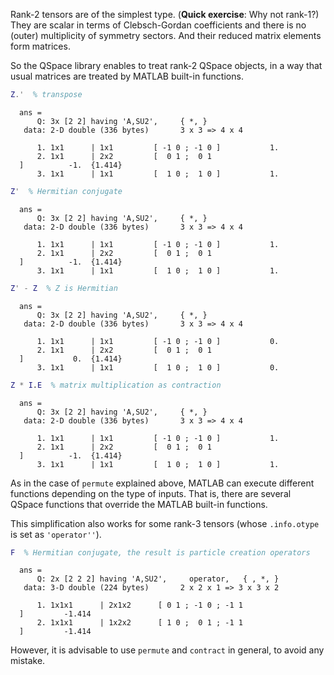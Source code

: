 Rank-2 tensors are of the simplest type. (**Quick exercise**: Why not rank-1?) They are scalar in terms of Clebsch-Gordan coefficients and there is no (outer) multiplicity of symmetry sectors. And their reduced matrix elements form matrices.

So the QSpace library enables to treat rank-2 QSpace objects, in a way that usual matrices are treated by MATLAB built-in functions.

```matlab
Z.'  % transpose
```


<div style="margin:1em"><span style="font-family: monospace; font-size:.85em">ans = <br>
&nbsp;&nbsp;&nbsp;&nbsp;Q: 3x [2 2] having 'A,SU2',&nbsp;&nbsp;&nbsp;&nbsp;&nbsp;{ *,  }&nbsp;&nbsp;&nbsp;<br>
&nbsp;data: 2-D double (336 bytes)&nbsp;&nbsp;&nbsp;&nbsp;&nbsp;&nbsp;&nbsp;3 x 3 => 4 x 4<br>
<br>
&nbsp;&nbsp;&nbsp;&nbsp;1. 1x1&nbsp;&nbsp;&nbsp;&nbsp;&nbsp;&nbsp;|&nbsp;1x1 &nbsp;&nbsp;&nbsp;&nbsp;&nbsp;&nbsp;&nbsp;&nbsp;[ -1 0 ; -1 0 ]&nbsp;&nbsp;&nbsp;&nbsp;&nbsp;&nbsp;&nbsp;&nbsp;&nbsp;&nbsp;&nbsp;1.<br>&nbsp;&nbsp;&nbsp;&nbsp;2. 1x1&nbsp;&nbsp;&nbsp;&nbsp;&nbsp;&nbsp;|&nbsp;2x2 &nbsp;&nbsp;&nbsp;&nbsp;&nbsp;&nbsp;&nbsp;&nbsp;[ &nbsp;0 1 ; &nbsp;0 1 ]&nbsp;&nbsp;&nbsp;&nbsp;&nbsp;&nbsp;&nbsp;&nbsp;&nbsp;&nbsp;-1.&nbsp;&nbsp;{1.414}<br>&nbsp;&nbsp;&nbsp;&nbsp;3. 1x1&nbsp;&nbsp;&nbsp;&nbsp;&nbsp;&nbsp;|&nbsp;1x1 &nbsp;&nbsp;&nbsp;&nbsp;&nbsp;&nbsp;&nbsp;&nbsp;[ &nbsp;1 0 ; &nbsp;1 0 ]&nbsp;&nbsp;&nbsp;&nbsp;&nbsp;&nbsp;&nbsp;&nbsp;&nbsp;&nbsp;&nbsp;1.</span></div>

```matlab
Z'  % Hermitian conjugate
```

<div style="margin:1em"><span style="font-family: monospace; font-size:.85em">ans = <br>
&nbsp;&nbsp;&nbsp;&nbsp;Q: 3x [2 2] having 'A,SU2',&nbsp;&nbsp;&nbsp;&nbsp;&nbsp;{ *,  }&nbsp;&nbsp;&nbsp;<br>
&nbsp;data: 2-D double (336 bytes)&nbsp;&nbsp;&nbsp;&nbsp;&nbsp;&nbsp;&nbsp;3 x 3 => 4 x 4<br>
<br>
&nbsp;&nbsp;&nbsp;&nbsp;1. 1x1&nbsp;&nbsp;&nbsp;&nbsp;&nbsp;&nbsp;|&nbsp;1x1 &nbsp;&nbsp;&nbsp;&nbsp;&nbsp;&nbsp;&nbsp;&nbsp;[ -1 0 ; -1 0 ]&nbsp;&nbsp;&nbsp;&nbsp;&nbsp;&nbsp;&nbsp;&nbsp;&nbsp;&nbsp;&nbsp;1.<br>&nbsp;&nbsp;&nbsp;&nbsp;2. 1x1&nbsp;&nbsp;&nbsp;&nbsp;&nbsp;&nbsp;|&nbsp;2x2 &nbsp;&nbsp;&nbsp;&nbsp;&nbsp;&nbsp;&nbsp;&nbsp;[ &nbsp;0 1 ; &nbsp;0 1 ]&nbsp;&nbsp;&nbsp;&nbsp;&nbsp;&nbsp;&nbsp;&nbsp;&nbsp;&nbsp;-1.&nbsp;&nbsp;{1.414}<br>&nbsp;&nbsp;&nbsp;&nbsp;3. 1x1&nbsp;&nbsp;&nbsp;&nbsp;&nbsp;&nbsp;|&nbsp;1x1 &nbsp;&nbsp;&nbsp;&nbsp;&nbsp;&nbsp;&nbsp;&nbsp;[ &nbsp;1 0 ; &nbsp;1 0 ]&nbsp;&nbsp;&nbsp;&nbsp;&nbsp;&nbsp;&nbsp;&nbsp;&nbsp;&nbsp;&nbsp;1.</span></div>

```matlab
Z' - Z  % Z is Hermitian
```
<div style="margin:1em"><span style="font-family: monospace; font-size:.85em">ans = <br>
&nbsp;&nbsp;&nbsp;&nbsp;Q: 3x [2 2] having 'A,SU2',&nbsp;&nbsp;&nbsp;&nbsp;&nbsp;{ *,  }&nbsp;&nbsp;&nbsp;<br>
&nbsp;data: 2-D double (336 bytes)&nbsp;&nbsp;&nbsp;&nbsp;&nbsp;&nbsp;&nbsp;3 x 3 => 4 x 4<br>
<br>
&nbsp;&nbsp;&nbsp;&nbsp;1. 1x1&nbsp;&nbsp;&nbsp;&nbsp;&nbsp;&nbsp;|&nbsp;1x1 &nbsp;&nbsp;&nbsp;&nbsp;&nbsp;&nbsp;&nbsp;&nbsp;[ -1 0 ; -1 0 ]&nbsp;&nbsp;&nbsp;&nbsp;&nbsp;&nbsp;&nbsp;&nbsp;&nbsp;&nbsp;&nbsp;0.<br>&nbsp;&nbsp;&nbsp;&nbsp;2. 1x1&nbsp;&nbsp;&nbsp;&nbsp;&nbsp;&nbsp;|&nbsp;2x2 &nbsp;&nbsp;&nbsp;&nbsp;&nbsp;&nbsp;&nbsp;&nbsp;[ &nbsp;0 1 ; &nbsp;0 1 ]&nbsp;&nbsp;&nbsp;&nbsp;&nbsp;&nbsp;&nbsp;&nbsp;&nbsp;&nbsp;&nbsp;0.&nbsp;&nbsp;{1.414}<br>&nbsp;&nbsp;&nbsp;&nbsp;3. 1x1&nbsp;&nbsp;&nbsp;&nbsp;&nbsp;&nbsp;|&nbsp;1x1 &nbsp;&nbsp;&nbsp;&nbsp;&nbsp;&nbsp;&nbsp;&nbsp;[ &nbsp;1 0 ; &nbsp;1 0 ]&nbsp;&nbsp;&nbsp;&nbsp;&nbsp;&nbsp;&nbsp;&nbsp;&nbsp;&nbsp;&nbsp;0.</span></div>

```matlab
Z * I.E  % matrix multiplication as contraction
```

<div style="margin:1em"><span style="font-family: monospace; font-size:.85em">ans = <br>
&nbsp;&nbsp;&nbsp;&nbsp;Q: 3x [2 2] having 'A,SU2',&nbsp;&nbsp;&nbsp;&nbsp;&nbsp;{ *,  }&nbsp;&nbsp;&nbsp;<br>
&nbsp;data: 2-D double (336 bytes)&nbsp;&nbsp;&nbsp;&nbsp;&nbsp;&nbsp;&nbsp;3 x 3 => 4 x 4<br>
<br>
&nbsp;&nbsp;&nbsp;&nbsp;1. 1x1&nbsp;&nbsp;&nbsp;&nbsp;&nbsp;&nbsp;|&nbsp;1x1 &nbsp;&nbsp;&nbsp;&nbsp;&nbsp;&nbsp;&nbsp;&nbsp;[ -1 0 ; -1 0 ]&nbsp;&nbsp;&nbsp;&nbsp;&nbsp;&nbsp;&nbsp;&nbsp;&nbsp;&nbsp;&nbsp;1.<br>&nbsp;&nbsp;&nbsp;&nbsp;2. 1x1&nbsp;&nbsp;&nbsp;&nbsp;&nbsp;&nbsp;|&nbsp;2x2 &nbsp;&nbsp;&nbsp;&nbsp;&nbsp;&nbsp;&nbsp;&nbsp;[ &nbsp;0 1 ; &nbsp;0 1 ]&nbsp;&nbsp;&nbsp;&nbsp;&nbsp;&nbsp;&nbsp;&nbsp;&nbsp;&nbsp;-1.&nbsp;&nbsp;{1.414}<br>&nbsp;&nbsp;&nbsp;&nbsp;3. 1x1&nbsp;&nbsp;&nbsp;&nbsp;&nbsp;&nbsp;|&nbsp;1x1 &nbsp;&nbsp;&nbsp;&nbsp;&nbsp;&nbsp;&nbsp;&nbsp;[ &nbsp;1 0 ; &nbsp;1 0 ]&nbsp;&nbsp;&nbsp;&nbsp;&nbsp;&nbsp;&nbsp;&nbsp;&nbsp;&nbsp;&nbsp;1.</span></div>



As in the case of <span style="font-family: monospace; font-size:.85em">permute</span> explained above, MATLAB can execute different functions depending on the type of inputs. That is, there are several QSpace functions that override the MATLAB built-in functions.

This simplification also works for some rank-3 tensors (whose <span style="font-family: monospace; font-size:.85em">.info.otype</span> is set as <span style="font-family: monospace; font-size:.85em">'operator''</span>).

```matlab
F  % Hermitian conjugate, the result is particle creation operators
```

<div style="margin:1em"><span style="font-family: monospace; font-size:.85em">ans = <br>
&nbsp;&nbsp;&nbsp;&nbsp;Q: 2x [2 2 2] having 'A,SU2',&nbsp;&nbsp;&nbsp;&nbsp;&nbsp;operator,&nbsp;&nbsp;&nbsp;{  , *,  }&nbsp;&nbsp;&nbsp;<br>
&nbsp;data: 3-D double (224 bytes)&nbsp;&nbsp;&nbsp;&nbsp;&nbsp;&nbsp;&nbsp;2 x 2 x 1 => 3 x 3 x 2<br>
<br>
&nbsp;&nbsp;&nbsp;&nbsp;1. 1x1x1&nbsp;&nbsp;&nbsp;&nbsp;&nbsp;&nbsp;|&nbsp;2x1x2 &nbsp;&nbsp;&nbsp;&nbsp;&nbsp;[ 0 1 ; -1 0 ; -1 1 ]&nbsp;&nbsp;&nbsp;&nbsp;&nbsp;&nbsp;&nbsp;&nbsp;&nbsp;-1.414<br>&nbsp;&nbsp;&nbsp;&nbsp;2. 1x1x1&nbsp;&nbsp;&nbsp;&nbsp;&nbsp;&nbsp;|&nbsp;1x2x2 &nbsp;&nbsp;&nbsp;&nbsp;&nbsp;[ 1 0 ; &nbsp;0 1 ; -1 1 ]&nbsp;&nbsp;&nbsp;&nbsp;&nbsp;&nbsp;&nbsp;&nbsp;&nbsp;-1.414</span></div>

However, it is advisable to use <span style="font-family: monospace; font-size:.85em">permute</span> and  <span style="font-family: monospace; font-size:.85em">contract</span> in general, to avoid any mistake.

